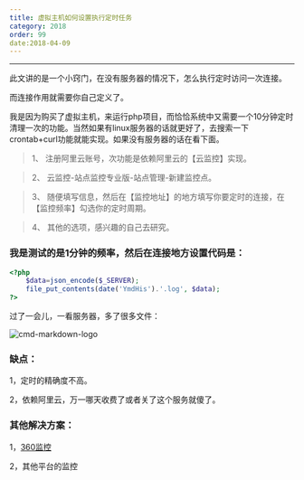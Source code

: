 ```yaml
---
title: 虚拟主机如何设置执行定时任务
category: 2018
order: 99
date:2018-04-09
---
```

------
此文讲的是一个小窍门，在没有服务器的情况下，怎么执行定时访问一次连接。  


而连接作用就需要你自己定义了。  


我是因为购买了虚拟主机，来运行php项目，而恰恰系统中又需要一个10分钟定时清理一次的功能。当然如果有linux服务器的话就更好了，去搜索一下crontab+curl功能就能实现。如果没有服务器的话在看下面。  



> 1、 注册阿里云账号，次功能是依赖阿里云的【云监控】实现。  

> 2、 云监控-站点监控专业版-站点管理-新建监控点。  

> 3、 随便填写信息，然后在【监控地址】的地方填写你要定时的连接，在【监控频率】勾选你的定时周期。  

> 4、 其他的选项，感兴趣的自己去研究。  



### 我是测试的是1分钟的频率，然后在连接地方设置代码是：  


```php
<?php
    $data=json_encode($_SERVER);
    file_put_contents(date('YmdHis').'.log', $data);
?>
```
过了一会儿，一看服务器，多了很多文件：

![cmd-markdown-logo](https://wx2.sinaimg.cn/mw690/bd875d8bgy1fq6hqmt0t0j20hu06f74z.jpg)

### 缺点：
1，定时的精确度不高。  

2，依赖阿里云，万一哪天收费了或者关了这个服务就傻了。  


### 其他解决方案：
1，[360监控](http://jk.cloud.360.cn/)  

2，其他平台的监控
